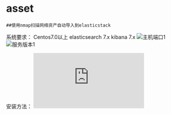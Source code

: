 # asset
    ##使用nmap扫描网络资产自动导入到elasticstack
系统要求：
Centos7.0以上
elasticsearch 7.x
kibana 7.x
![主机端口1](https://github.com/netsecli/asset/blob/master/%E4%B8%BB%E6%9C%BA%E7%AB%AF%E5%8F%A3.png)
![服务版本1](https://github.com/netsecli/asset/blob/master/%E6%9C%8D%E5%8A%A1%E7%89%88%E6%9C%AC.png)

安装方法：
    ![安装方法1](https://github.com/netsecli/asset/blob/master/install.MD)
